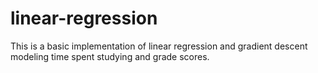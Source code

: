 # linear-regression

This is a basic implementation of linear regression and gradient descent modeling time spent studying and grade scores.